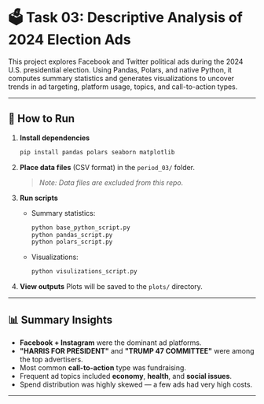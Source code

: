 # 🗳️ Task 03: Descriptive Analysis of 2024 Election Ads

This project explores Facebook and Twitter political ads during the 2024 U.S. presidential election. Using Pandas, Polars, and native Python, it computes summary statistics and generates visualizations to uncover trends in ad targeting, platform usage, topics, and call-to-action types.

---

## 🚀 How to Run

1. **Install dependencies**

   ```bash
   pip install pandas polars seaborn matplotlib
   ```

2. **Place data files** (CSV format) in the `period_03/` folder.

   > *Note: Data files are excluded from this repo.*

3. **Run scripts**

   * Summary statistics:

     ```bash
     python base_python_script.py
     python pandas_script.py
     python polars_script.py
     ```
   * Visualizations:

     ```bash
     python visulizations_script.py
     ```

4. **View outputs**
   Plots will be saved to the `plots/` directory.

---

## 📊 Summary Insights

* **Facebook + Instagram** were the dominant ad platforms.
* **"HARRIS FOR PRESIDENT"** and **"TRUMP 47 COMMITTEE"** were among the top advertisers.
* Most common **call-to-action** type was fundraising.
* Frequent ad topics included **economy**, **health**, and **social issues**.
* Spend distribution was highly skewed — a few ads had very high costs.

---
